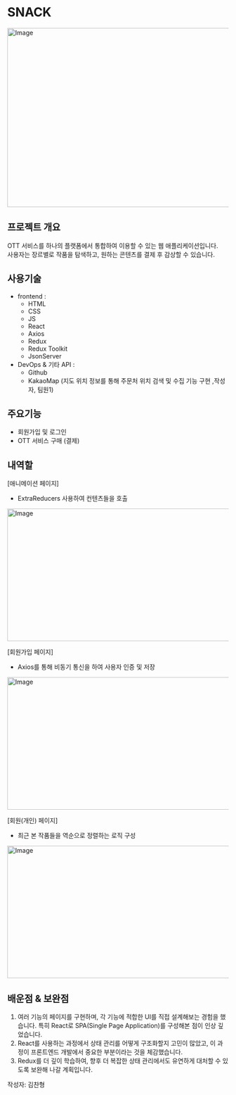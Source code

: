 # SNACK
<img width="800" height="407" alt="Image" src="https://github.com/user-attachments/assets/cf231626-7e0b-47e3-9c20-f1d9be0ce2e3" /> 

## 프로젝트 개요
OTT 서비스를 하나의 플랫폼에서 통합하여 이용할 수 있는 웹 애플리케이션입니다.  
사용자는 장르별로 작품을 탐색하고, 원하는 콘텐츠를 결제 후 감상할 수 있습니다. 

## 사용기술
- frontend :
  - HTML
  - CSS
  - JS
  - React
  - Axios
  - Redux
  - Redux Toolkit
  - JsonServer
- DevOps & 기타 API :
  - Github
  - KakaoMap (지도 위치 정보를 통해 주문처 위치 검색 및 수집 기능 구현 ,작성자, 팀원1) 
## 주요기능
- 회원가입 및 로그인
- OTT 서비스 구매 (결제)
## 내역할
[애니메이션 페이지]
- ExtraReducers 사용하여 컨텐츠들을 호출
<img width="600" height="301" alt="Image" src="https://github.com/user-attachments/assets/8dded1cd-4b2a-4e24-9bce-3e9c1d12be4e" />

  
[회원가입 페이지]
- Axios를 통해 비동기 통신을 하여 사용자 인증 및 저장
<img width="600" height="301" alt="Image" src="https://github.com/user-attachments/assets/59a4879d-c63e-4e20-9429-9e8b0ca8110f" />

  
[회원(개인) 페이지]
- 최근 본 작품들을 역순으로 정렬하는 로직 구성
<img width="600" height="301" alt="Image" src="https://github.com/user-attachments/assets/cea1940e-8b2e-4307-baf1-fec7305cd481" />
 
## 배운점 & 보완점
 1. 여러 기능의 페이지를 구현하며, 각 기능에 적합한 UI를 직접 설계해보는 경험을 했습니다. 특히 React로 SPA(Single Page Application)를 구성해본 점이 인상 깊었습니다.
 2. React를 사용하는 과정에서 상태 관리를 어떻게 구조화할지 고민이 많았고, 이 과정이 프론트엔드 개발에서 중요한 부분이라는 것을 체감했습니다.
 3. Redux를 더 깊이 학습하여, 향후 더 복잡한 상태 관리에서도 유연하게 대처할 수 있도록 보완해 나갈 계획입니다.



작성자: 김찬형
